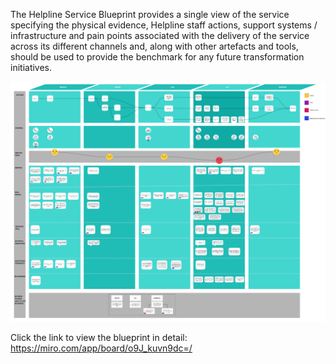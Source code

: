 The Helpline Service Blueprint provides a single view of the service specifying the physical evidence, Helpline staff actions, support systems / infrastructure and pain points associated with the delivery of the service across its different channels and, along with other artefacts and tools, should be used to provide the benchmark for any future transformation initiatives.

![Uploaded file](uploads/Screen_Shot_2020-04-01_at_17.24.12.png)

Click the link to view the blueprint in detail: https://miro.com/app/board/o9J_kuvn9dc=/